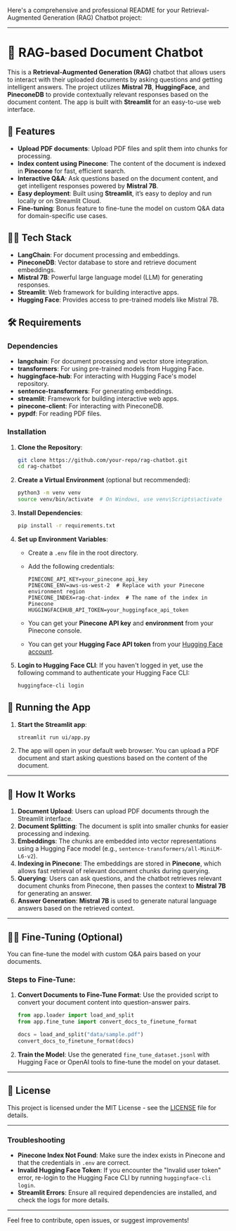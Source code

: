 Here's a comprehensive and professional README for your Retrieval-Augmented Generation (RAG) Chatbot project:

---

# 📄 RAG-based Document Chatbot

This is a **Retrieval-Augmented Generation (RAG)** chatbot that allows users to interact with their uploaded documents by asking questions and getting intelligent answers. The project utilizes **Mistral 7B**, **HuggingFace**, and **PineconeDB** to provide contextually relevant responses based on the document content. The app is built with **Streamlit** for an easy-to-use web interface.

## 🚀 Features

* **Upload PDF documents**: Upload PDF files and split them into chunks for processing.
* **Index content using Pinecone**: The content of the document is indexed in **Pinecone** for fast, efficient search.
* **Interactive Q\&A**: Ask questions based on the document content, and get intelligent responses powered by **Mistral 7B**.
* **Easy deployment**: Built using **Streamlit**, it’s easy to deploy and run locally or on Streamlit Cloud.
* **Fine-tuning**: Bonus feature to fine-tune the model on custom Q\&A data for domain-specific use cases.

## 🧑‍💻 Tech Stack

* **LangChain**: For document processing and embeddings.
* **PineconeDB**: Vector database to store and retrieve document embeddings.
* **Mistral 7B**: Powerful large language model (LLM) for generating responses.
* **Streamlit**: Web framework for building interactive apps.
* **Hugging Face**: Provides access to pre-trained models like Mistral 7B.

## 🛠 Requirements

### Dependencies

* **langchain**: For document processing and vector store integration.
* **transformers**: For using pre-trained models from Hugging Face.
* **huggingface-hub**: For interacting with Hugging Face's model repository.
* **sentence-transformers**: For generating embeddings.
* **streamlit**: Framework for building interactive web apps.
* **pinecone-client**: For interacting with PineconeDB.
* **pypdf**: For reading PDF files.

### Installation

1. **Clone the Repository**:

   ```bash
   git clone https://github.com/your-repo/rag-chatbot.git
   cd rag-chatbot
   ```

2. **Create a Virtual Environment** (optional but recommended):

   ```bash
   python3 -m venv venv
   source venv/bin/activate  # On Windows, use venv\Scripts\activate
   ```

3. **Install Dependencies**:

   ```bash
   pip install -r requirements.txt
   ```

4. **Set up Environment Variables**:

   * Create a `.env` file in the root directory.

   * Add the following credentials:

     ```plaintext
     PINECONE_API_KEY=your_pinecone_api_key
     PINECONE_ENV=aws-us-west-2  # Replace with your Pinecone environment region
     PINECONE_INDEX=rag-chat-index  # The name of the index in Pinecone
     HUGGINGFACEHUB_API_TOKEN=your_huggingface_api_token
     ```

   * You can get your **Pinecone API key** and **environment** from your Pinecone console.

   * You can get your **Hugging Face API token** from your [Hugging Face account](https://huggingface.co/settings/tokens).

5. **Login to Hugging Face CLI**:
   If you haven't logged in yet, use the following command to authenticate your Hugging Face CLI:

   ```bash
   huggingface-cli login
   ```

## 🔧 Running the App

1. **Start the Streamlit app**:

   ```bash
   streamlit run ui/app.py
   ```

2. The app will open in your default web browser. You can upload a PDF document and start asking questions based on the content of the document.

---

## 🎯 How It Works

1. **Document Upload**: Users can upload PDF documents through the Streamlit interface.
2. **Document Splitting**: The document is split into smaller chunks for easier processing and indexing.
3. **Embeddings**: The chunks are embedded into vector representations using a Hugging Face model (e.g., `sentence-transformers/all-MiniLM-L6-v2`).
4. **Indexing in Pinecone**: The embeddings are stored in **Pinecone**, which allows fast retrieval of relevant document chunks during querying.
5. **Querying**: Users can ask questions, and the chatbot retrieves relevant document chunks from Pinecone, then passes the context to **Mistral 7B** for generating an answer.
6. **Answer Generation**: **Mistral 7B** is used to generate natural language answers based on the retrieved context.

---

## 🧑‍💻 Fine-Tuning (Optional)

You can fine-tune the model with custom Q\&A pairs based on your documents.

### Steps to Fine-Tune:

1. **Convert Documents to Fine-Tune Format**:
   Use the provided script to convert your document content into question-answer pairs.

   ```python
   from app.loader import load_and_split
   from app.fine_tune import convert_docs_to_finetune_format

   docs = load_and_split("data/sample.pdf")
   convert_docs_to_finetune_format(docs)
   ```

2. **Train the Model**: Use the generated `fine_tune_dataset.jsonl` with Hugging Face or OpenAI tools to fine-tune the model on your dataset.

---

## 📄 License

This project is licensed under the MIT License - see the [LICENSE](LICENSE) file for details.

---

### Troubleshooting

* **Pinecone Index Not Found**: Make sure the index exists in Pinecone and that the credentials in `.env` are correct.
* **Invalid Hugging Face Token**: If you encounter the "Invalid user token" error, re-login to the Hugging Face CLI by running `huggingface-cli login`.
* **Streamlit Errors**: Ensure all required dependencies are installed, and check the logs for more details.

---

Feel free to contribute, open issues, or suggest improvements!


